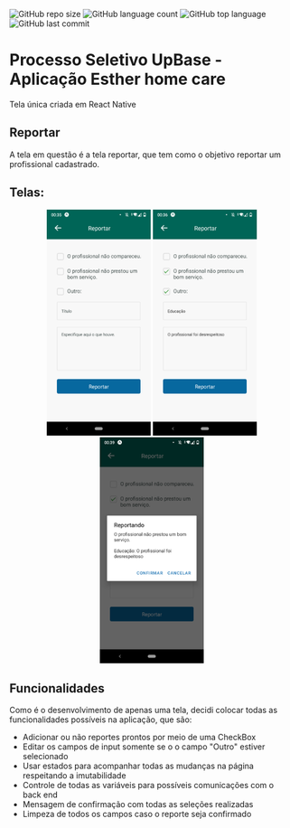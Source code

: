 ![GitHub repo size](https://img.shields.io/github/repo-size/LucasHARosa/PS_UpBase)
![GitHub language count](https://img.shields.io/github/languages/count/LucasHARosa/PS_UpBase)
![GitHub top language](https://img.shields.io/github/languages/top/LucasHARosa/PS_UpBase)
![GitHub last commit](https://img.shields.io/github/last-commit/LucasHARosa/PS_UpBase)
# Processo Seletivo UpBase - Aplicação Esther home care

Tela única criada em React Native

## Reportar
A tela em questão é a tela reportar, que tem como o objetivo reportar um profissional cadastrado.

## Telas:
<p align="center">
    <img height="400" src="./Imagens/Reportar1.png" alt="">
    <img height="400" src="./Imagens/Reportar2.png" alt="">
    <img height="400" src="./Imagens/Reportar3.png" alt="">
</p>

## Funcionalidades
Como é o desenvolvimento de apenas uma tela, decidi colocar todas as funcionalidades possíveis na aplicação, que são:

* Adicionar ou não reportes prontos por meio de uma CheckBox
* Editar os campos de input somente se o o campo "Outro" estiver selecionado
* Usar estados para acompanhar todas as mudanças na página respeitando a imutabilidade
* Controle de todas as variáveis para possíveis comunicações com o back end
* Mensagem de confirmação com todas as seleções realizadas
* Limpeza de todos os campos caso o reporte seja confirmado


<p align="center">
    <img height="400" src="./Imagens/ester.gif" alt="">
</p>
